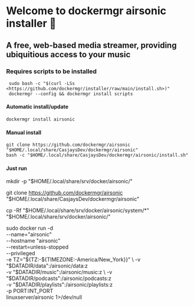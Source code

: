 # Welcome to dockermgr airsonic installer 👋
  
## A free, web-based media streamer, providing ubiquitious access to your music  
  
### Requires scripts to be installed

```shell
 sudo bash -c "$(curl -LSs <https://github.com/dockermgr/installer/raw/main/install.sh>)"
 dockermgr --config && dockermgr install scripts  
```

#### Automatic install/update  

```shell
dockermgr install airsonic
```


#### Manual install

```shell
git clone https://github.com/dockermgr/airsonic "$HOME/.local/share/CasjaysDev/dockermgr/airsonic"
bash -c "$HOME/.local/share/CasjaysDev/dockermgr/airsonic/install.sh"
```
  
#### Just run

mkdir -p "$HOME/.local/share/srv/docker/airsonic/"

git clone <https://github.com/dockermgr/airsonic> "$HOME/.local/share/CasjaysDev/dockermgr/airsonic"

cp -Rf "$HOME/.local/share/srv/docker/airsonic/system/*" "$HOME/.local/share/srv/docker/airsonic/"

sudo docker run -d \
--name="airsonic" \
--hostname "airsonic" \
--restart=unless-stopped \
--privileged \
-e TZ="${TZ:-${TIMEZONE:-America/New_York}}" \
-v "$DATADIR/data":/airsonic/data:z \
-v "$DATADIR/music":/airsonic/music:z \
-v "$DATADIR/podcasts":/airsonic/podcasts:z \
-v "$DATADIR/playlists":/airsonic/playlists:z \
-p PORT:INT_PORT \
linuxserver/airsonic 1>/dev/null
